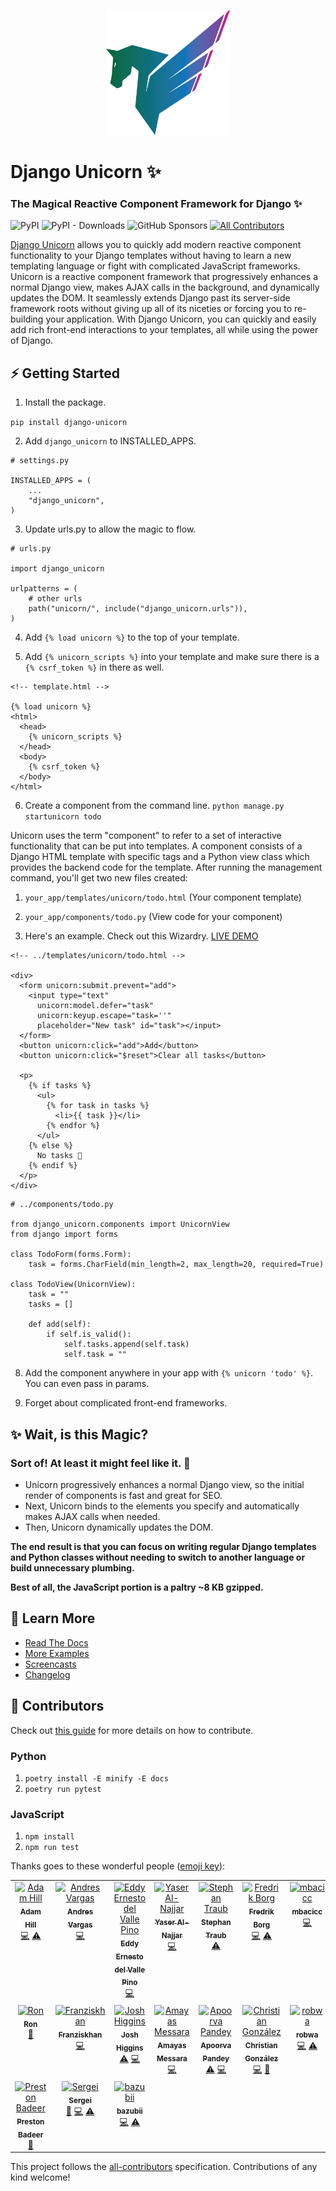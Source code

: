 <p align="center">
  <a href="https://www.django-unicorn.com/"><img src="img/gu-logo.png" alt="django-unicorn logo" height="200"/></a>
</p>

# Django Unicorn ✨
### The Magical Reactive Component Framework for Django ✨

![PyPI](https://img.shields.io/pypi/v/django-unicorn?color=blue&style=flat-square)
![PyPI - Downloads](https://img.shields.io/pypi/dm/django-unicorn?color=blue&style=flat-square)
![GitHub Sponsors](https://img.shields.io/github/sponsors/adamghill?color=blue&style=flat-square)
[![All Contributors](https://img.shields.io/badge/all_contributors-17-orange.svg?style=flat-square)](#contributors-)
<!-- ALL-CONTRIBUTORS-BADGE - Do not remove or modify above line -->

[Django Unicorn](https://www.django-unicorn.com) allows you to quickly add modern reactive component functionality to your Django templates without having to learn a new templating language or fight with complicated JavaScript frameworks. Unicorn is a reactive component framework that progressively enhances a normal Django view, makes AJAX calls in the background, and dynamically updates the DOM. It seamlessly extends Django past its server-side framework roots without giving up all of its niceties or forcing you to re-building your application. With Django Unicorn, you can quickly and easily add rich front-end interactions to your templates, all while using the power of Django.


## ⚡ Getting Started

1. Install the package.

```pip install django-unicorn```

2. Add `django_unicorn` to INSTALLED_APPS.

```
# settings.py

INSTALLED_APPS = (
    ...
    "django_unicorn",
)
```

3. Update urls.py to allow the magic to flow.

```
# urls.py

import django_unicorn

urlpatterns = (
    # other urls
    path("unicorn/", include("django_unicorn.urls")),
)
```

4. Add `{% load unicorn %}` to the top of your template.

5. Add `{% unicorn_scripts %}` into your template and make sure there is a `{% csrf_token %}` in there as well.

```
<!-- template.html -->

{% load unicorn %}
<html>
  <head>
    {% unicorn_scripts %}
  </head>
  <body>
    {% csrf_token %}
  </body>
</html>
```


6. Create a component from the command line.
```python manage.py startunicorn todo```

Unicorn uses the term "component" to refer to a set of interactive functionality that can be put into templates. A component consists of a Django HTML template with specific tags and a Python view class which provides the backend code for the template. After running the management command, you'll get two new files created:

1. ```your_app/templates/unicorn/todo.html``` (Your component template)
2. ```your_app/components/todo.py``` (View code for your component)

7. Here's an example. Check out this Wizardry. [LIVE DEMO](https://www.django-unicorn.com/examples/todo)

```
<!-- ../templates/unicorn/todo.html -->

<div>
  <form unicorn:submit.prevent="add">
    <input type="text"
      unicorn:model.defer="task"
      unicorn:keyup.escape="task=''"
      placeholder="New task" id="task"></input>
  </form>
  <button unicorn:click="add">Add</button>
  <button unicorn:click="$reset">Clear all tasks</button>

  <p>
    {% if tasks %}
      <ul>
        {% for task in tasks %}
          <li>{{ task }}</li>
        {% endfor %}
      </ul>
    {% else %}
      No tasks 🎉
    {% endif %}
  </p>
</div>
```

```
# ../components/todo.py

from django_unicorn.components import UnicornView
from django import forms

class TodoForm(forms.Form):
    task = forms.CharField(min_length=2, max_length=20, required=True)

class TodoView(UnicornView):
    task = ""
    tasks = []

    def add(self):
        if self.is_valid():
            self.tasks.append(self.task)
            self.task = ""
```

8. Add the component anywhere in your app with `{% unicorn 'todo' %}`. You can even pass in params.

9. Forget about complicated front-end frameworks.

## ✨ Wait, is this Magic? 
### Sort of! At least it might feel like it. 🤩

- Unicorn progressively enhances a normal Django view, so the initial render of components is fast and great for SEO.
- Next, Unicorn binds to the elements you specify and automatically makes AJAX calls when needed.
- Then, Unicorn dynamically updates the DOM.

**The end result is that you can focus on writing regular Django templates and Python classes without needing to switch to another language or build unnecessary plumbing.**

**Best of all, the JavaScript portion is a paltry ~8 KB gzipped.**

## 📖 Learn More

- [Read The Docs](https://www.django-unicorn.com/docs/)
- [More Examples](https://www.django-unicorn.com/examples/todo)
- [Screencasts](https://www.django-unicorn.com/screencasts/installation)
- [Changelog](https://www.django-unicorn.com/docs/changelog/)

## 🔧 Contributors
Check out [this guide](DEVELOPING.md) for more details on how to contribute.

### Python

1. `poetry install -E minify -E docs`
1. `poetry run pytest`

### JavaScript

1. `npm install`
1. `npm run test`


Thanks goes to these wonderful people ([emoji key](https://allcontributors.org/docs/en/emoji-key)):

<!-- ALL-CONTRIBUTORS-LIST:START - Do not remove or modify this section -->
<!-- prettier-ignore-start -->
<!-- markdownlint-disable -->
<table>
  <tbody>
    <tr>
      <td align="center" valign="top" width="14.28%"><a href="https://adamghill.com"><img src="https://avatars0.githubusercontent.com/u/317045?v=4?s=100" width="100px;" alt="Adam Hill"/><br /><sub><b>Adam Hill</b></sub></a><br /><a href="https://github.com/adamghill/django-unicorn/commits?author=adamghill" title="Code">💻</a> <a href="https://github.com/adamghill/django-unicorn/commits?author=adamghill" title="Tests">⚠️</a></td>
      <td align="center" valign="top" width="14.28%"><a href="https://python3.ninja"><img src="https://avatars1.githubusercontent.com/u/44167?v=4?s=100" width="100px;" alt="Andres Vargas"/><br /><sub><b>Andres Vargas</b></sub></a><br /><a href="https://github.com/adamghill/django-unicorn/commits?author=zodman" title="Code">💻</a></td>
      <td align="center" valign="top" width="14.28%"><a href="http://iskra.ml"><img src="https://avatars3.githubusercontent.com/u/6555851?v=4?s=100" width="100px;" alt="Eddy Ernesto del Valle Pino"/><br /><sub><b>Eddy Ernesto del Valle Pino</b></sub></a><br /><a href="https://github.com/adamghill/django-unicorn/commits?author=edelvalle" title="Code">💻</a></td>
      <td align="center" valign="top" width="14.28%"><a href="https://www.linkedin.com/in/yaser-al-najjar-429b9096/"><img src="https://avatars3.githubusercontent.com/u/10493809?v=4?s=100" width="100px;" alt="Yaser Al-Najjar"/><br /><sub><b>Yaser Al-Najjar</b></sub></a><br /><a href="https://github.com/adamghill/django-unicorn/commits?author=yaseralnajjar" title="Code">💻</a></td>
      <td align="center" valign="top" width="14.28%"><a href="https://github.com/sbidy"><img src="https://avatars.githubusercontent.com/u/1077364?v=4?s=100" width="100px;" alt="Stephan Traub"/><br /><sub><b>Stephan Traub</b></sub></a><br /><a href="https://github.com/adamghill/django-unicorn/commits?author=sbidy" title="Tests">⚠️</a></td>
      <td align="center" valign="top" width="14.28%"><a href="https://github.com/frbor"><img src="https://avatars.githubusercontent.com/u/2320183?v=4?s=100" width="100px;" alt="Fredrik Borg"/><br /><sub><b>Fredrik Borg</b></sub></a><br /><a href="https://github.com/adamghill/django-unicorn/commits?author=frbor" title="Code">💻</a> <a href="https://github.com/adamghill/django-unicorn/commits?author=frbor" title="Tests">⚠️</a></td>
      <td align="center" valign="top" width="14.28%"><a href="https://github.com/mbacicc"><img src="https://avatars.githubusercontent.com/u/46646960?v=4?s=100" width="100px;" alt="mbacicc"/><br /><sub><b>mbacicc</b></sub></a><br /><a href="https://github.com/adamghill/django-unicorn/commits?author=mbacicc" title="Code">💻</a></td>
    </tr>
    <tr>
      <td align="center" valign="top" width="14.28%"><a href="http://ambient-innovation.com"><img src="https://avatars.githubusercontent.com/u/3176075?v=4?s=100" width="100px;" alt="Ron"/><br /><sub><b>Ron</b></sub></a><br /><a href="https://github.com/adamghill/django-unicorn/commits?author=GitRon" title="Documentation">📖</a></td>
      <td align="center" valign="top" width="14.28%"><a href="https://github.com/Franziskhan"><img src="https://avatars.githubusercontent.com/u/86062014?v=4?s=100" width="100px;" alt="Franziskhan"/><br /><sub><b>Franziskhan</b></sub></a><br /><a href="https://github.com/adamghill/django-unicorn/commits?author=Franziskhan" title="Code">💻</a></td>
      <td align="center" valign="top" width="14.28%"><a href="https://github.com/joshiggins"><img src="https://avatars.githubusercontent.com/u/5124298?v=4?s=100" width="100px;" alt="Josh Higgins"/><br /><sub><b>Josh Higgins</b></sub></a><br /><a href="https://github.com/adamghill/django-unicorn/commits?author=joshiggins" title="Tests">⚠️</a> <a href="https://github.com/adamghill/django-unicorn/commits?author=joshiggins" title="Code">💻</a></td>
      <td align="center" valign="top" width="14.28%"><a href="https://github.com/MayasMess"><img src="https://avatars.githubusercontent.com/u/51958712?v=4?s=100" width="100px;" alt="Amayas Messara"/><br /><sub><b>Amayas Messara</b></sub></a><br /><a href="https://github.com/adamghill/django-unicorn/commits?author=MayasMess" title="Code">💻</a></td>
      <td align="center" valign="top" width="14.28%"><a href="http://www.apoorvapandey.com"><img src="https://avatars.githubusercontent.com/u/21103831?v=4?s=100" width="100px;" alt="Apoorva Pandey"/><br /><sub><b>Apoorva Pandey</b></sub></a><br /><a href="https://github.com/adamghill/django-unicorn/commits?author=apoorvaeternity" title="Tests">⚠️</a> <a href="https://github.com/adamghill/django-unicorn/commits?author=apoorvaeternity" title="Code">💻</a></td>
      <td align="center" valign="top" width="14.28%"><a href="http://www.nerdocs.at"><img src="https://avatars.githubusercontent.com/u/2955584?v=4?s=100" width="100px;" alt="Christian González"/><br /><sub><b>Christian González</b></sub></a><br /><a href="https://github.com/adamghill/django-unicorn/commits?author=nerdoc" title="Code">💻</a> <a href="https://github.com/adamghill/django-unicorn/commits?author=nerdoc" title="Documentation">📖</a></td>
      <td align="center" valign="top" width="14.28%"><a href="https://github.com/robwa"><img src="https://avatars.githubusercontent.com/u/4658937?v=4?s=100" width="100px;" alt="robwa"/><br /><sub><b>robwa</b></sub></a><br /><a href="https://github.com/adamghill/django-unicorn/commits?author=robwa" title="Code">💻</a> <a href="https://github.com/adamghill/django-unicorn/commits?author=robwa" title="Tests">⚠️</a></td>
    </tr>
    <tr>
      <td align="center" valign="top" width="14.28%"><a href="https://medium.com/@pbadeer"><img src="https://avatars.githubusercontent.com/u/467756?v=4?s=100" width="100px;" alt="Preston Badeer"/><br /><sub><b>Preston Badeer</b></sub></a><br /><a href="https://github.com/adamghill/django-unicorn/commits?author=pbadeer" title="Documentation">📖</a></td>
      <td align="center" valign="top" width="14.28%"><a href="https://github.com/stat1c-void"><img src="https://avatars.githubusercontent.com/u/9142081?v=4?s=100" width="100px;" alt="Sergei"/><br /><sub><b>Sergei</b></sub></a><br /><a href="https://github.com/adamghill/django-unicorn/commits?author=stat1c-void" title="Documentation">📖</a> <a href="https://github.com/adamghill/django-unicorn/commits?author=stat1c-void" title="Code">💻</a> <a href="https://github.com/adamghill/django-unicorn/commits?author=stat1c-void" title="Tests">⚠️</a></td>
      <td align="center" valign="top" width="14.28%"><a href="https://github.com/bazubii"><img src="https://avatars.githubusercontent.com/u/12039914?v=4?s=100" width="100px;" alt="bazubii"/><br /><sub><b>bazubii</b></sub></a><br /><a href="https://github.com/adamghill/django-unicorn/commits?author=bazubii" title="Code">💻</a> <a href="https://github.com/adamghill/django-unicorn/commits?author=bazubii" title="Tests">⚠️</a></td>
    </tr>
  </tbody>
</table>

<!-- markdownlint-restore -->
<!-- prettier-ignore-end -->

<!-- ALL-CONTRIBUTORS-LIST:END -->

This project follows the [all-contributors](https://github.com/all-contributors/all-contributors) specification. Contributions of any kind welcome!
